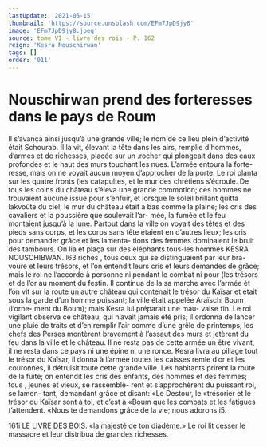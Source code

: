 ```yaml
---
lastUpdate: '2021-05-15'
thumbnail: 'https://source.unsplash.com/EFm7JpD9jy8'
image: 'EFm7JpD9jy8.jpeg'
source: tome VI - livre des rois - P. 162
reign: 'Kesra Nouschirwan'
tags: []
order: '011'
---
```


# Nouschirwan prend des forteresses dans le pays de Roum

Il s’avança ainsi jusqu’à une grande ville; le nom
de ce lieu plein d’activité était Schourab. Il la vit,
élevant la tête dans les airs, remplie d’hommes, d’armes et de richesses, placée sur un .rocher qui plongeait dans des eaux profondes et le haut des murs touchant les nues. L’armée entoura la forte-
resse, mais on ne voyait aucun moyen d’approcher
de la porte. Le roi planta sur les quatre fronts (les catapultes, et le mur des chrétiens s’écroule. De tous
les coins du château s’éleva une grande commotion;
ces hommes ne trouvaient aucune issue pour s’enfuir,
et lorsque le soleil brillant quitta lakvoûte du ciel, le mur du château était à bas comme la plaine; les
cris des cavaliers et la poussière que soulevait l’ar-
mée, la fumée et le feu montaient jusqu’à la lune.
Partout dans la ville on voyait des têtes et des pieds sans corps, et les corps sans tête étaient en d’autres
lieux; les cris pour demander grâce et les lamenta-
tions des femmes dominaient le bruit des tambours. On lia et plaça sur des éléphants tous-les hommes
KESRA NOUSCHIBWAN. l63 riches , tous ceux qui se distinguaient par leur bra-
voure et leurs trésors, et l’on entendit leurs cris et leurs demandes de grâce; mais le roi ne l’accorde à personne ni pendant le combat ni pour (les trésors et de l’or au moment du festin.
Il continua de la sa marche avec l’armée èt l’on
vit sur la route un autre château qui contenait le trésor du Kaïsar et était sous la garde d’un homme puissant; la ville était appelée Araïschi Boum (l’orne-
ment du Boum); mais Kesra lui préparait une mau- vaise fin. Le roi vigilant observa ce château, qui n’avait jamais été pris; il ordonna de lancer une
pluie de traits et d’en remplir l’air comme d’une
grêle de printemps; les chefs des Perses montèrent bravement à l’assaut des murs et jetèrent du feu dans la ville et le château. Il ne resta pas de cette armée un être vivant; il ne resta dans ce pays ni une épine ni une ronce. Kesra livra au pillage tout le
trésor du Kaïsar, il donna à l’armée toutes les caisses
remle d’or et les couronnes, il détruisit toute cette
grande ville. Les habitants prirent la route de la
fuite; on entendit les cris des enfants, des hommes
et des femmes; tous , jeunes et vieux, se rassemblè-
rent et s’approchèrent du puissant roi, se lamen-
tant, demandant grâce et disant: «Le Destour, le «trésorier et le trésor du Kaïsar sont à toi, et c’est à
«Boum que les combats et les fatigues t’attendent. «Nous te demandons grâce de la vie; nous adorons
i5.

161i LE LIVRE DES BOIS.
«la majesté de ton diadème.» Le roi lit cesser le
massacre et leur distribua de grandes richesses.

